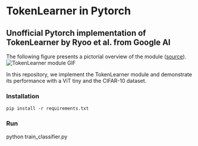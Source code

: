 # TokenLearner in Pytorch

## Unofficial Pytorch implementation of TokenLearner by Ryoo et al. from Google AI

The following figure presents a pictorial overview of the module
([source](https://ai.googleblog.com/2021/12/improving-vision-transformer-efficiency.html)).
![TokenLearner module GIF](https://blogger.googleusercontent.com/img/a/AVvXsEiylT3_nmd9-tzTnz3g3Vb4eTn-L5sOwtGJOad6t2we7FsjXSpbLDpuPrlInAhtE5hGCA_PfYTJtrIOKfLYLYGcYXVh1Ksfh_C1ZC-C8gw6GKtvrQesKoMrEA_LU_Gd5srl5-3iZDgJc1iyCELoXtfuIXKJ2ADDHOBaUjhU8lXTVdr2E7bCVaFgVHHkmA=w640-h208)

In this repository, we implement the TokenLearner module and demonstrate its performance with a ViT tiny and the CIFAR-10 dataset.

### Installation
`pip install -r requirements.txt`

### Run

python train_classifier.py
